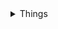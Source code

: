 <details markdown="block"><summary>Things</summary>



### 1. 1.  What is node.js?

Answer: Node is a server-side js runtime environment that allows devs to run js on the server rather than only the client side

### 2. 2.  In your own words, what is Chrome’s V8 JavaScript Engine?

Answer A js engine used by chrome and node.js responsible for compiling and executing js at high speed

### 3. 3.  What does it mean that node is a JavaScript runtime?

Answer It allows devs to run it on the server, outside of a web browser. 

### 4. 4.  What is npm?

Answer A package manager for node that allows devs to easily install and manage third party packages.

### 5. 5.  What version of node are you running on your machine?

Answer 19.7

### 6. 6.  What version of npm are you running on your machine?

Answer 9.5

### 7. 7.  What command would you type to install a library/package called ‘jshint’?

Answer npm install jshint

### 8. 8.  What is node used for?

Answer Building serverside applications and apis

### 9. 1.  What are the 6 reasons for pair programming?

Answer Work environment readiness,  Social skills, Job interview readiness, Learning from fellow students,  Engaged collaboration,  Greater efficiency

### 10. 2.  In your experience, which of these reasons have you found most beneficial?

Answer the engaged collaboration

### 11. 3.  How does pair programming work?

Answer Pair programming involves two developers working together at the same computer to write code collaboratively. One developer is responsible for writing the code while the other developer provides feedback and suggestions,


</details>

